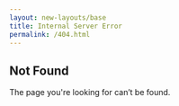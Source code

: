 ```yaml
---
layout: new-layouts/base
title: Internal Server Error
permalink: /404.html
---
```


<section id="exception">
    <div class="content">
        <h1>Not Found</h1>
        <p>The page you're looking for can’t be found.</p>
    </div>
</section>
